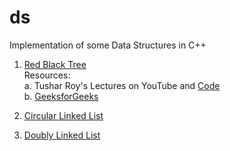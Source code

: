 # ds
Implementation of some Data Structures in C++

1. [Red Black Tree](https://github.com/pratjosh9/ds/blob/master/rbtree.cpp)  
Resources:   
a. Tushar Roy's Lectures on YouTube and [Code](https://github.com/mission-peace/interview/blob/master/src/com/interview/tree/RedBlackTree.java)  
b. [GeeksforGeeks](https://www.geeksforgeeks.org/red-black-tree-set-1-introduction-2/)

2. [Circular Linked List](https://github.com/pratjosh9/ds/blob/master/circularll.cpp)  

3. [Doubly Linked List](https://github.com/pratjosh9/ds/blob/master/doublyll.cpp)  

